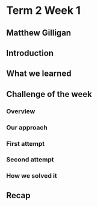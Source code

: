 # Term 2 Week 1
## Matthew Gilligan

## Introduction

## What we learned 

## Challenge of the week
### Overview
### Our approach
### First attempt
### Second attempt
### How we solved it

## Recap

